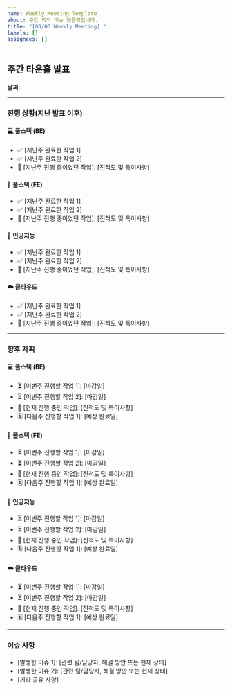 ```yaml
---
name: Weekly Meeting Template
about: 주간 회의 이슈 템플릿입니다.
title: "[OO/OO Weekly Meeting] "
labels: []
assignees: []
---
```


## 주간 타운홀 발표

**날짜:**

---

### 진행 상황(지난 발표 이후)

#### **💻 풀스택 (BE)**

* ✅ [지난주 완료한 작업 1]
* ✅ [지난주 완료한 작업 2]
* 🚧 [지난주 진행 중이었던 작업]: [진척도 및 특이사항]

#### **🎨 풀스택 (FE)**

* ✅ [지난주 완료한 작업 1]
* ✅ [지난주 완료한 작업 2]
* 🚧 [지난주 진행 중이었던 작업]: [진척도 및 특이사항]

#### **🧠 인공지능**

* ✅ [지난주 완료한 작업 1]
* ✅ [지난주 완료한 작업 2]
* 🚧 [지난주 진행 중이었던 작업]: [진척도 및 특이사항]

#### **☁️ 클라우드**

* ✅ [지난주 완료한 작업 1]
* ✅ [지난주 완료한 작업 2]
* 🚧 [지난주 진행 중이었던 작업]: [진척도 및 특이사항]

---

### 향후 계획

#### **💻 풀스택 (BE)**

* ⏳ [이번주 진행할 작업 1]: [마감일]
* ⏳ [이번주 진행할 작업 2]: [마감일]
* 🚧 [현재 진행 중인 작업]: [진척도 및 특이사항]
* 🗓️ [다음주 진행할 작업 1]: [예상 완료일]

#### **🎨 풀스택 (FE)**

* ⏳ [이번주 진행할 작업 1]: [마감일]
* ⏳ [이번주 진행할 작업 2]: [마감일]
* 🚧 [현재 진행 중인 작업]: [진척도 및 특이사항]
* 🗓️ [다음주 진행할 작업 1]: [예상 완료일]

#### **🧠 인공지능**

* ⏳ [이번주 진행할 작업 1]: [마감일]
* ⏳ [이번주 진행할 작업 2]: [마감일]
* 🚧 [현재 진행 중인 작업]: [진척도 및 특이사항]
* 🗓️ [다음주 진행할 작업 1]: [예상 완료일]


#### **☁️ 클라우드**

* ⏳ [이번주 진행할 작업 1]: [마감일]
* ⏳ [이번주 진행할 작업 2]: [마감일]
* 🚧 [현재 진행 중인 작업]: [진척도 및 특이사항]
* 🗓️ [다음주 진행할 작업 1]: [예상 완료일]

---

### 이슈 사항

* [발생한 이슈 1]: [관련 팀/담당자, 해결 방안 또는 현재 상태]
* [발생한 이슈 2]: [관련 팀/담당자, 해결 방안 또는 현재 상태]
* [기타 공유 사항]
